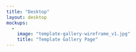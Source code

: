 ```yaml
---
title: "Desktop"
layout: desktop
mockups:
  -
    image: "template-gallery-wireframe_v1.jpg"
    title: "Template Gallery Page"
---
```

